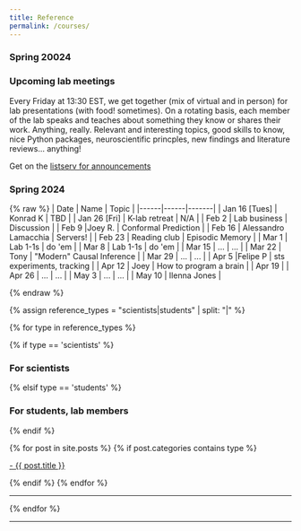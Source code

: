 ```yaml
---
title: Reference
permalink: /courses/
---
```

### Spring 20024


### Upcoming lab meetings

Every Friday at 13:30 EST, we get together (mix of virtual and in person) for lab presentations (with food! sometimes).
On a rotating basis, each member of the lab speaks and teaches about something they know or shares their work. 
Anything, really. Relevant and interesting topics, good skills to know, nice Python packages,
neuroscientific princples, new findings and literature reviews... anything!

Get on the [listserv for announcements](https://groups.google.com/forum/#!forum/kording-lab-teachings)

### Spring 2024
{% raw %}
| Date | Name | Topic |
|------|------|-------|
| Jan 16 [Tues] | Konrad K | TBD |
| Jan 26 [Fri] | K-lab retreat | N/A |
| Feb 2 | Lab business | Discussion |
| Feb 9 |Joey R. | Conformal Prediction |
| Feb 16 | Alessandro Lamacchia | Servers! |
| Feb 23 | Reading club | Episodic Memory |
| Mar 1 | Lab 1-1s | do 'em |
| Mar 8 | Lab 1-1s | do 'em |
| Mar 15 | ... | ... |
| Mar 22 | Tony | "Modern" Causal Inference |
| Mar 29 | ... | ... |
| Apr 5 |Felipe P | sts experiments, tracking |
| Apr 12 | Joey | How to program a brain |
| Apr 19 | 
| Apr 26 | ... | ... |
| May 3 | ... | ... |
| May 10 | Ilenna Jones | 

{% endraw %}

{% assign reference_types = "scientists|students" | split: "|" %}

{% for type in reference_types %}

{% if type == 'scientists' %}
### **For scientists**
 {% elsif type == 'students' %}
### **For students, lab members**
{% endif %}

<div class="content list">
  {% for post in site.posts %}
    {% if post.categories contains type %}
    <div class="list-item">
      <p class="list-post-title">
        <a href="{{ site.baseurl }}{{ post.url }}">- {{ post.title }}</a>
      </p>
    </div>
    {% endif %}
  {% endfor %}
</div>

<hr>
{% endfor %}


<hr>
